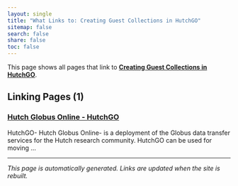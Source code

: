 ```yaml
---
layout: single
title: "What Links to: Creating Guest Collections in HutchGO"
sitemap: false
search: false
share: false
toc: false
---
```


This page shows all pages that link to **[Creating Guest Collections in HutchGO](/scicomputing/hutchgo_guest_collection/)**.

## Linking Pages (1)

### [Hutch Globus Online - HutchGO](/scicomputing/hutchgo_overview/)

HutchGO- Hutch Globus Online- is a deployment of the Globus data transfer services for the Hutch research community. HutchGO can be used for moving ...

---


*This page is automatically generated. Links are updated when the site is rebuilt.*

